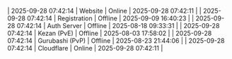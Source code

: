 | 2025-09-28 07:42:14 | Website | Online | 2025-09-28 07:42:11 |
| 2025-09-28 07:42:14 | Registration | Offline | 2025-09-09 16:40:23 |
| 2025-09-28 07:42:14 | Auth Server | Offline | 2025-08-18 09:33:31 |
| 2025-09-28 07:42:14 | Kezan (PvE) | Offline | 2025-08-03 17:58:02 |
| 2025-09-28 07:42:14 | Gurubashi (PvP) | Offline | 2025-08-23 21:44:06 |
| 2025-09-28 07:42:14 | Cloudflare | Online | 2025-09-28 07:42:11 |

